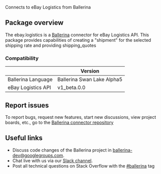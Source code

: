 Connects to eBay Logistics from Ballerina
## Package overview
The ebay.logistics is a [Ballerina](https://ballerina.io/) connector for eBay Logistics API.
This package provides capabilities of creating a "shipment" for the selected shipping rate and providing shipping_quotes

### Compatibility
|                      | Version                   |
|----------------------|---------------------------|
| Ballerina Language   | Ballerina Swan Lake Alpha5|
| eBay Logistics API   | v1_beta.0.0               |

## Report issues
To report bugs, request new features, start new discussions, view project boards, etc., go to the [Ballerina connector repository](https://github.com/ballerina-platform/ballerinax-openapi-connectors)
## Useful links
- Discuss code changes of the Ballerina project in [ballerina-dev@googlegroups.com](mailto:ballerina-dev@googlegroups.com).
- Chat live with us via our [Slack channel](https://ballerina.io/community/slack/).
- Post all technical questions on Stack Overflow with the [#ballerina](https://stackoverflow.com/questions/tagged/ballerina) tag
